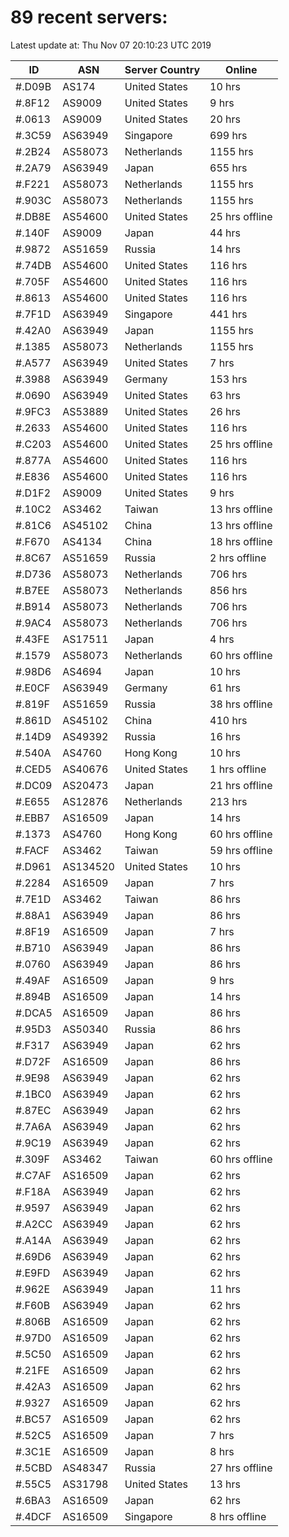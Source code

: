 # 89 recent servers:

Latest update at: Thu Nov 07 20:10:23 UTC 2019

| ID | ASN | Server Country | Online |
| -- | --- | -------------- | ------ |
| #.D09B | AS174 | United States | 10 hrs |
| #.8F12 | AS9009 | United States | 9 hrs |
| #.0613 | AS9009 | United States | 20 hrs |
| #.3C59 | AS63949 | Singapore | 699 hrs |
| #.2B24 | AS58073 | Netherlands | 1155 hrs |
| #.2A79 | AS63949 | Japan | 655 hrs |
| #.F221 | AS58073 | Netherlands | 1155 hrs |
| #.903C | AS58073 | Netherlands | 1155 hrs |
| #.DB8E | AS54600 | United States | 25 hrs offline |
| #.140F | AS9009 | Japan | 44 hrs |
| #.9872 | AS51659 | Russia | 14 hrs |
| #.74DB | AS54600 | United States | 116 hrs |
| #.705F | AS54600 | United States | 116 hrs |
| #.8613 | AS54600 | United States | 116 hrs |
| #.7F1D | AS63949 | Singapore | 441 hrs |
| #.42A0 | AS63949 | Japan | 1155 hrs |
| #.1385 | AS58073 | Netherlands | 1155 hrs |
| #.A577 | AS63949 | United States | 7 hrs |
| #.3988 | AS63949 | Germany | 153 hrs |
| #.0690 | AS63949 | United States | 63 hrs |
| #.9FC3 | AS53889 | United States | 26 hrs |
| #.2633 | AS54600 | United States | 116 hrs |
| #.C203 | AS54600 | United States | 25 hrs offline |
| #.877A | AS54600 | United States | 116 hrs |
| #.E836 | AS54600 | United States | 116 hrs |
| #.D1F2 | AS9009 | United States | 9 hrs |
| #.10C2 | AS3462 | Taiwan | 13 hrs offline |
| #.81C6 | AS45102 | China | 13 hrs offline |
| #.F670 | AS4134 | China | 18 hrs offline |
| #.8C67 | AS51659 | Russia | 2 hrs offline |
| #.D736 | AS58073 | Netherlands | 706 hrs |
| #.B7EE | AS58073 | Netherlands | 856 hrs |
| #.B914 | AS58073 | Netherlands | 706 hrs |
| #.9AC4 | AS58073 | Netherlands | 706 hrs |
| #.43FE | AS17511 | Japan | 4 hrs |
| #.1579 | AS58073 | Netherlands | 60 hrs offline |
| #.98D6 | AS4694 | Japan | 10 hrs |
| #.E0CF | AS63949 | Germany | 61 hrs |
| #.819F | AS51659 | Russia | 38 hrs offline |
| #.861D | AS45102 | China | 410 hrs |
| #.14D9 | AS49392 | Russia | 16 hrs |
| #.540A | AS4760 | Hong Kong | 10 hrs |
| #.CED5 | AS40676 | United States | 1 hrs offline |
| #.DC09 | AS20473 | Japan | 21 hrs offline |
| #.E655 | AS12876 | Netherlands | 213 hrs |
| #.EBB7 | AS16509 | Japan | 14 hrs |
| #.1373 | AS4760 | Hong Kong | 60 hrs offline |
| #.FACF | AS3462 | Taiwan | 59 hrs offline |
| #.D961 | AS134520 | United States | 10 hrs |
| #.2284 | AS16509 | Japan | 7 hrs |
| #.7E1D | AS3462 | Taiwan | 86 hrs |
| #.88A1 | AS63949 | Japan | 86 hrs |
| #.8F19 | AS16509 | Japan | 7 hrs |
| #.B710 | AS63949 | Japan | 86 hrs |
| #.0760 | AS63949 | Japan | 86 hrs |
| #.49AF | AS16509 | Japan | 9 hrs |
| #.894B | AS16509 | Japan | 14 hrs |
| #.DCA5 | AS16509 | Japan | 86 hrs |
| #.95D3 | AS50340 | Russia | 86 hrs |
| #.F317 | AS63949 | Japan | 62 hrs |
| #.D72F | AS16509 | Japan | 86 hrs |
| #.9E98 | AS63949 | Japan | 62 hrs |
| #.1BC0 | AS63949 | Japan | 62 hrs |
| #.87EC | AS63949 | Japan | 62 hrs |
| #.7A6A | AS63949 | Japan | 62 hrs |
| #.9C19 | AS63949 | Japan | 62 hrs |
| #.309F | AS3462 | Taiwan | 60 hrs offline |
| #.C7AF | AS16509 | Japan | 62 hrs |
| #.F18A | AS63949 | Japan | 62 hrs |
| #.9597 | AS63949 | Japan | 62 hrs |
| #.A2CC | AS63949 | Japan | 62 hrs |
| #.A14A | AS63949 | Japan | 62 hrs |
| #.69D6 | AS63949 | Japan | 62 hrs |
| #.E9FD | AS63949 | Japan | 62 hrs |
| #.962E | AS63949 | Japan | 11 hrs |
| #.F60B | AS63949 | Japan | 62 hrs |
| #.806B | AS16509 | Japan | 62 hrs |
| #.97D0 | AS16509 | Japan | 62 hrs |
| #.5C50 | AS16509 | Japan | 62 hrs |
| #.21FE | AS16509 | Japan | 62 hrs |
| #.42A3 | AS16509 | Japan | 62 hrs |
| #.9327 | AS16509 | Japan | 62 hrs |
| #.BC57 | AS16509 | Japan | 62 hrs |
| #.52C5 | AS16509 | Japan | 7 hrs |
| #.3C1E | AS16509 | Japan | 8 hrs |
| #.5CBD | AS48347 | Russia | 27 hrs offline |
| #.55C5 | AS31798 | United States | 13 hrs |
| #.6BA3 | AS16509 | Japan | 62 hrs |
| #.4DCF | AS16509 | Singapore | 8 hrs offline |

